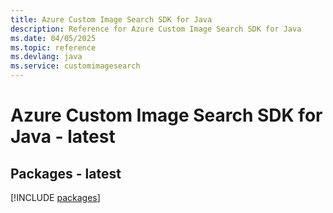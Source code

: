 ```yaml
---
title: Azure Custom Image Search SDK for Java
description: Reference for Azure Custom Image Search SDK for Java
ms.date: 04/05/2025
ms.topic: reference
ms.devlang: java
ms.service: customimagesearch
---
```

# Azure Custom Image Search SDK for Java - latest
## Packages - latest
[!INCLUDE [packages](custom-image-search-index.md)]